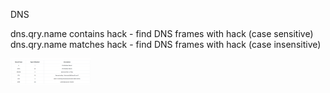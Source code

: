 DNS

dns.qry.name contains hack - find DNS frames with hack (case sensitive)
dns.qry.name matches hack - find DNS frames with hack (case insensitive)

<img src="./Record Types.PNG" width="128"/>

